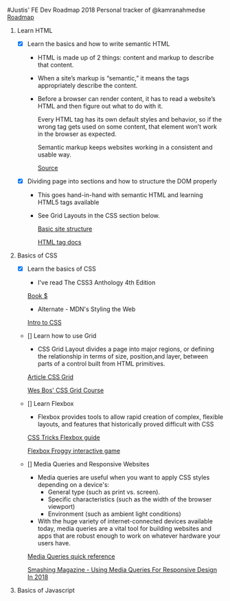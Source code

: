 #Justis' FE Dev Roadmap 2018
Personal tracker of @kamranahmedse [Roadmap](https://github.com/kamranahmedse/developer-roadmap)

1. Learn HTML
    - [x] Learn the basics and how to write semantic HTML
        - HTML is made up of 2 things: content and markup to describe that content. 
        - When a site’s markup is “semantic,” it means the tags appropriately describe the content.
        - Before a browser can render content, it has to read a website’s HTML and then figure out what to do with it.
        
          Every HTML tag has its own default styles and behavior, so if the wrong tag gets used on some content, that element won’t           work in the browser as expected.
          
          Semantic markup keeps websites working in a consistent and usable way.
          
          [Source](https://www.codeschool.com/beginners-guide-to-web-development/semantic-html)
    - [x] Dividing page into sections and how to structure the DOM properly
        - This goes hand-in-hand with semantic HTML and learning HTML5 tags available
        - See Grid Layouts in the CSS section below.
            
          [Basic site structure](https://www.sitepoint.com/defining-the-sample-sites-page-structure/)
          
          [HTML tag docs](https://developer.mozilla.org/en-US/docs/Web/HTML/Element)
          
2. Basics of CSS
    - [x] Learn the basics of CSS
        - I've read The CSS3 Anthology 4th Edition
        
        [Book $](https://www.sitepoint.com/premium/books/the-css3-anthology-4th-edition)
        - Alternate - MDN's Styling the Web
        
        [Intro to CSS](https://developer.mozilla.org/en-US/docs/Learn/CSS/Introduction_to_CSS)
    - [] Learn how to use Grid
        - CSS Grid Layout divides a page into major regions, or defining the relationship in terms of size, position,and layer, between parts of a control built from HTML primitives.
        
        [Article CSS Grid](https://css-tricks.com/snippets/css/complete-guide-grid/)
        
        [Wes Bos' CSS Grid Course](https://cssgrid.io/)
        
    - [] Learn Flexbox
        - Flexbox provides tools to allow rapid creation of complex, flexible layouts, and features that historically proved difficult with CSS
        
        [CSS Tricks Flexbox guide](https://css-tricks.com/snippets/css/a-guide-to-flexbox/)
        
        [Flexbox Froggy interactive game](https://flexboxfroggy.com/)
        
    - [] Media Queries and Responsive Websites
        - Media queries are useful when you want to apply CSS styles depending on a device's:
            - General type (such as print vs. screen).
            - Specific characteristics (such as the width of the browser viewport)
            - Environment (such as ambient light conditions)
        - With the huge variety of internet-connected devices available today, media queries are a vital tool for building websites and apps that are robust enough to work on whatever hardware your users have.
        
        [Media Queries quick reference](https://developer.mozilla.org/en-US/docs/Web/CSS/Media_Queries/Using_media_queries)
        
        [Smashing Magazine - Using Media Queries For Responsive Design In 2018](https://www.smashingmagazine.com/2018/02/media-queries-responsive-design-2018/)
        
3. Basics of Javascript


